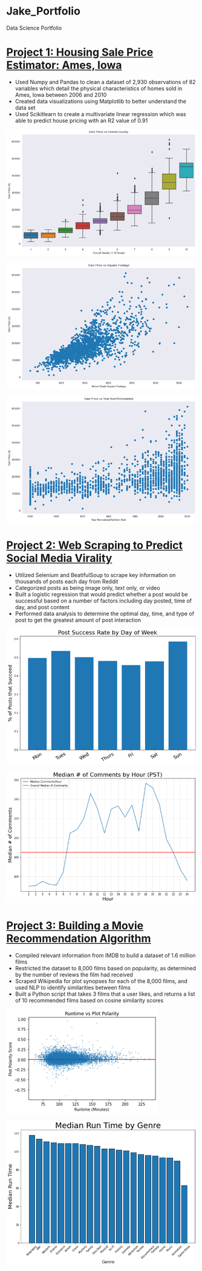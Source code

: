 # Jake_Portfolio
Data Science Portfolio

# [Project 1: Housing Sale Price Estimator: Ames, Iowa](https://github.com/jgritmire/Project_1_Housing_Regression)
* Used Numpy and Pandas to clean a dataset of 2,930 observations of 82 variables which detail the physical characteristics of homes sold in Ames, Iowa between 2006 and 2010
* Created data visualizations using Matplotlib to better understand the data set
* Used Scikitlearn to create a multivariate linear regression which was able to predict house pricing with an R2 value of 0.91

![](https://github.com/jgritmire/Jake_portfolio/blob/main/images/Housing_1.png)

![](https://github.com/jgritmire/Jake_portfolio/blob/main/images/Housing_2.png)

![](https://github.com/jgritmire/Jake_portfolio/blob/main/images/Housing_3.png)

# [Project 2: Web Scraping to Predict Social Media Virality](https://github.com/jgritmire/Reddit_Web_Scraper/blob/main/README.md)
* Utilized Selenium and BeatifulSoup to scrape key information on thousands of posts each day from Reddit
* Categorized posts as being image only, text only, or video
* Built a logistic regression that would predict whether a post would be successful based on a number of factors including day posted, time of day, and post content
* Performed data analysis to determine the optimal day, time, and type of post to get the greatest amount of post interaction

![](https://github.com/jgritmire/Jake_portfolio/blob/main/images/Reddit_1.png)

![](https://github.com/jgritmire/Jake_portfolio/blob/main/images/Reddit_3.png)

# [Project 3: Building a Movie Recommendation Algorithm](https://github.com/jgritmire/Movie_Recommender)
* Compiled relevant information from IMDB to build a dataset of 1.6 million films
* Restricted the dataset to 8,000 films based on popularity, as determined by the number of reviews the film had received
* Scraped Wikipedia for plot synopses for each of the 8,000 films, and used NLP to identify similarities between films
* Built a Python script that takes 3 films that a user likes, and returns a list of 10 recommended films based on cosine similarity scores

![](https://github.com/jgritmire/Jake_portfolio/blob/main/images/Movies_2.png)

![](https://github.com/jgritmire/Jake_portfolio/blob/main/images/Movies_3.png)
